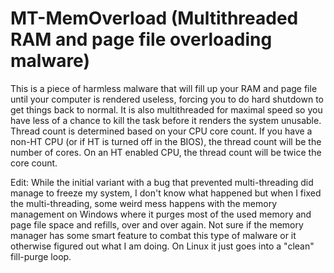 # MT-MemOverload (Multithreaded RAM and page file overloading malware)
This is a piece of harmless malware that will fill up your RAM and page file until your computer is rendered useless, forcing you to do hard shutdown to get things back to normal. It is also multithreaded for maximal speed so you have less of a chance to kill the task before it renders the system unusable. Thread count is determined based on your CPU core count. If you have a non-HT CPU (or if HT is turned off in the BIOS), the thread count will be the number of cores. On an HT enabled CPU, the thread count will be twice the core count.

Edit: While the initial variant with a bug that prevented multi-threading did manage to freeze my system, I don't know what happened but when I fixed the multi-threading, some weird mess happens with the memory management on Windows where it purges most of the used memory and page file space and refills, over and over again. Not sure if the memory manager has some smart feature to combat this type of malware or it otherwise figured out what I am doing. On Linux it just goes into a "clean" fill-purge loop. 
